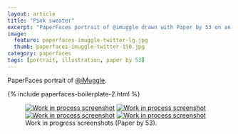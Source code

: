 ```yaml
---
layout: article
title: "Pink sweater"
excerpt: "PaperFaces portrait of @imuggle drawn with Paper by 53 on an iPad."
image: 
  feature: paperfaces-imuggle-twitter-lg.jpg
  thumb: paperfaces-imuggle-twitter-150.jpg
category: paperfaces
tags: [portrait, illustration, paper by 53]
---
```


PaperFaces portrait of [@iMuggle](http://twitter.com/iMuggle).

{% include paperfaces-boilerplate-2.html %}

<figure class="half">
	<a href="{{ site.url }}/images/paperfaces-imuggle-process-1-lg.jpg"><img src="{{ site.url }}/images/paperfaces-imuggle-process-1-600.jpg" alt="Work in process screenshot"></a>
	<a href="{{ site.url }}/images/paperfaces-imuggle-process-2-lg.jpg"><img src="{{ site.url }}/images/paperfaces-imuggle-process-2-600.jpg" alt="Work in process screenshot"></a>
	<a href="{{ site.url }}/images/paperfaces-imuggle-process-3-lg.jpg"><img src="{{ site.url }}/images/paperfaces-imuggle-process-3-600.jpg" alt="Work in process screenshot"></a>
	<a href="{{ site.url }}/images/paperfaces-imuggle-process-4-lg.jpg"><img src="{{ site.url }}/images/paperfaces-imuggle-process-4-600.jpg" alt="Work in process screenshot"></a>
	<figcaption>Work in progress screenshots (Paper by 53).</figcaption>
</figure>
